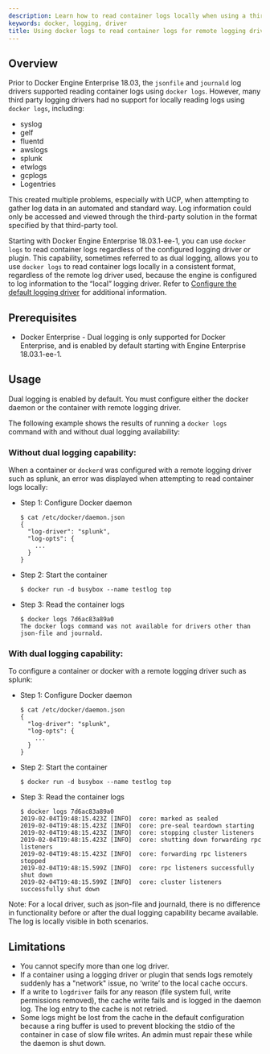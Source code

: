 ```yaml
---
description: Learn how to read container logs locally when using a third party logging solution.
keywords: docker, logging, driver
title: Using docker logs to read container logs for remote logging drivers
---
```


## Overview 

Prior to Docker Engine Enterprise 18.03, the `jsonfile` and `journald` log drivers supported reading 
container logs using `docker logs`. However, many third party logging drivers had no 
support for locally reading logs using `docker logs`, including: 

- syslog	
- gelf	
- fluentd	
- awslogs	
- splunk	
- etwlogs	
- gcplogs	
- Logentries

This created multiple problems, especially with UCP, when attempting to gather log data in an 
automated and standard way. Log information could only be accessed and viewed through the 
third-party solution in the format specified by that third-party tool. 

Starting with Docker Engine Enterprise 18.03.1-ee-1, you can use `docker logs` to read container 
logs regardless of the configured logging driver or plugin. This capability, sometimes referred to 
as dual logging, allows you to use `docker logs` to read container logs locally in a consistent format, 
regardless of the remote log driver used, because the engine is configured to log information to the “local” 
logging driver. Refer to [Configure the default logging driver](/config/containers/logging/configure) for additional information. 


## Prerequisites 
 
- Docker Enterprise - Dual logging is only supported for Docker Enterprise, and is enabled by default starting with 
Engine Enterprise 18.03.1-ee-1.

## Usage
Dual logging is enabled by default. You must configure either the docker daemon or the container with remote logging driver. 

The following example shows the results of running a `docker logs` command with and without dual logging availability:

### Without dual logging capability:
When a container or `dockerd` was configured with a remote logging driver such as splunk, an error was 
displayed when attempting to read container logs locally:

- Step 1: Configure Docker daemon

    ```
    $ cat /etc/docker/daemon.json
    {
      "log-driver": "splunk",
      "log-opts": {
        ...
      }
    }
    ```

- Step 2: Start the container

    ```
    $ docker run -d busybox --name testlog top 
    ```

- Step 3: Read the container logs
    ```
    $ docker logs 7d6ac83a89a0
    The docker logs command was not available for drivers other than json-file and journald.
    ```

### With dual logging capability:
To configure a container or docker with a remote logging driver such as splunk:

- Step 1: Configure Docker daemon
    ```
    $ cat /etc/docker/daemon.json
    {
      "log-driver": "splunk",
      "log-opts": {
        ...
      }
    }
    ```

- Step 2: Start the container
    ```
    $ docker run -d busybox --name testlog top 
    ```

- Step 3: Read the container logs
    ```
    $ docker logs 7d6ac83a89a0
    2019-02-04T19:48:15.423Z [INFO]  core: marked as sealed                                          	 
    2019-02-04T19:48:15.423Z [INFO]  core: pre-seal teardown starting                                                                                                 	 
    2019-02-04T19:48:15.423Z [INFO]  core: stopping cluster listeners                                                                                             	 
    2019-02-04T19:48:15.423Z [INFO]  core: shutting down forwarding rpc listeners                                                                                 	 
    2019-02-04T19:48:15.423Z [INFO]  core: forwarding rpc listeners stopped
    2019-02-04T19:48:15.599Z [INFO]  core: rpc listeners successfully shut down
    2019-02-04T19:48:15.599Z [INFO]  core: cluster listeners successfully shut down	
    ```

Note:
For a local driver, such as json-file and journald, there is no difference in functionality 
before or after the dual logging capability became available. The log is locally visible in both scenarios.


## Limitations

- You cannot specify more than one log driver. 
- If a container using a logging driver or plugin that sends logs remotely suddenly has a "network" issue, 
no ‘write’ to the local cache occurs. 
- If a write to `logdriver` fails for any reason (file system full, write permissions removed), 
the cache write fails and is logged in the daemon log. The log entry to the cache is not retried.
- Some logs might be lost from the cache in the default configuration because a ring buffer is used to 
prevent blocking the stdio of the container in case of slow file writes. An admin must repair these while the daemon is shut down.
